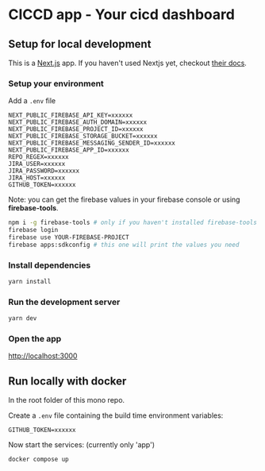 # CICCD app - Your cicd dashboard

## Setup for local development

This is a [Next.js](https://nextjs.org/) app. 
If you haven't used Nextjs yet, checkout [their docs](https://nextjs.org/docs).

### Setup your environment

Add a `.env` file

```
NEXT_PUBLIC_FIREBASE_API_KEY=xxxxxx
NEXT_PUBLIC_FIREBASE_AUTH_DOMAIN=xxxxxx
NEXT_PUBLIC_FIREBASE_PROJECT_ID=xxxxxx
NEXT_PUBLIC_FIREBASE_STORAGE_BUCKET=xxxxxx
NEXT_PUBLIC_FIREBASE_MESSAGING_SENDER_ID=xxxxxx
NEXT_PUBLIC_FIREBASE_APP_ID=xxxxxx
REPO_REGEX=xxxxxx
JIRA_USER=xxxxxx
JIRA_PASSWORD=xxxxxx
JIRA_HOST=xxxxxx
GITHUB_TOKEN=xxxxxx
```

Note: you can get the firebase values in your firebase console or using **firebase-tools**.

```sh
npm i -g firebase-tools # only if you haven't installed firebase-tools yet
firebase login
firebase use YOUR-FIREBASE-PROJECT
firebase apps:sdkconfig # this one will print the values you need
```

### Install dependencies

```sh
yarn install
```

### Run the development server

```sh
yarn dev
```

### Open the app

[http://localhost:3000](http://localhost:3000)


## Run locally with docker

In the root folder of this mono repo.

Create a `.env` file containing the build time environment variables:

```
GITHUB_TOKEN=xxxxxx
```

Now start the services: (currently only 'app')

```
docker compose up
```
